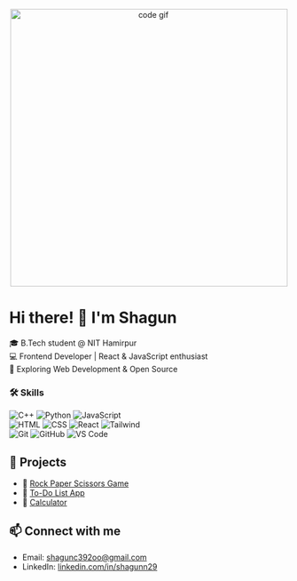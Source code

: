 <p align="center">
  <img src="https://media.giphy.com/media/qgQUggAC3Pfv687qPC/giphy.gif" width="500" alt="code gif"/>
</p>

# Hi there! 👋 I'm Shagun

🎓 B.Tech student @ NIT Hamirpur  
💻 Frontend Developer | React & JavaScript enthusiast  
🚀 Exploring Web Development & Open Source  

### 🛠️ Skills

![C++](https://img.shields.io/badge/C++-00599C?style=for-the-badge&logo=cplusplus&logoColor=white)
![Python](https://img.shields.io/badge/Python-3776AB?style=for-the-badge&logo=python&logoColor=white)
![JavaScript](https://img.shields.io/badge/JavaScript-F7DF1E?style=for-the-badge&logo=javascript&logoColor=black)  
![HTML](https://img.shields.io/badge/HTML5-E34F26?style=for-the-badge&logo=html5&logoColor=white)
![CSS](https://img.shields.io/badge/CSS3-1572B6?style=for-the-badge&logo=css3&logoColor=white)
![React](https://img.shields.io/badge/React-20232A?style=for-the-badge&logo=react&logoColor=61DAFB)
![Tailwind](https://img.shields.io/badge/Tailwind_CSS-06B6D4?style=for-the-badge&logo=tailwindcss&logoColor=white)  
![Git](https://img.shields.io/badge/Git-F05032?style=for-the-badge&logo=git&logoColor=white)
![GitHub](https://img.shields.io/badge/GitHub-181717?style=for-the-badge&logo=github&logoColor=white)
![VS Code](https://img.shields.io/badge/VSCode-007ACC?style=for-the-badge&logo=visual-studio-code&logoColor=white)


## 📌 Projects
- 🔗 [Rock Paper Scissors Game](https://yourusername.github.io/rock-paper-scissors/)
- 🔗 [To-Do List App](https://yourusername.github.io/to-do-list/)
- 🔗 [Calculator](https://yourusername.github.io/calculator/)

## 📫 Connect with me
- Email: shagunc392oo@gmail.com
- LinkedIn: [linkedin.com/in/shagunn29](https://linkedin.com/in/shagunn29)

